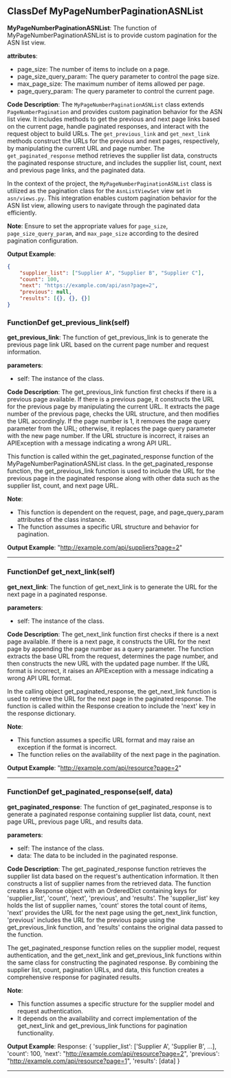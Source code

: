 ## ClassDef MyPageNumberPaginationASNList
**MyPageNumberPaginationASNList**: The function of MyPageNumberPaginationASNList is to provide custom pagination for the ASN list view.

**attributes**:
- page_size: The number of items to include on a page.
- page_size_query_param: The query parameter to control the page size.
- max_page_size: The maximum number of items allowed per page.
- page_query_param: The query parameter to control the current page.

**Code Description**:
The `MyPageNumberPaginationASNList` class extends `PageNumberPagination` and provides custom pagination behavior for the ASN list view. It includes methods to get the previous and next page links based on the current page, handle paginated responses, and interact with the request object to build URLs. The `get_previous_link` and `get_next_link` methods construct the URLs for the previous and next pages, respectively, by manipulating the current URL and page number. The `get_paginated_response` method retrieves the supplier list data, constructs the paginated response structure, and includes the supplier list, count, next and previous page links, and the paginated data.

In the context of the project, the `MyPageNumberPaginationASNList` class is utilized as the pagination class for the `AsnListViewSet` view set in `asn/views.py`. This integration enables custom pagination behavior for the ASN list view, allowing users to navigate through the paginated data efficiently.

**Note**: Ensure to set the appropriate values for `page_size`, `page_size_query_param`, and `max_page_size` according to the desired pagination configuration.

**Output Example**:
```json
{
    "supplier_list": ["Supplier A", "Supplier B", "Supplier C"],
    "count": 100,
    "next": "https://example.com/api/asn?page=2",
    "previous": null,
    "results": [{}, {}, {}]
}
```
### FunctionDef get_previous_link(self)
**get_previous_link**: The function of get_previous_link is to generate the previous page link URL based on the current page number and request information.

**parameters**:
- self: The instance of the class.
  
**Code Description**:
The get_previous_link function first checks if there is a previous page available. If there is a previous page, it constructs the URL for the previous page by manipulating the current URL. It extracts the page number of the previous page, checks the URL structure, and then modifies the URL accordingly. If the page number is 1, it removes the page query parameter from the URL; otherwise, it replaces the page query parameter with the new page number. If the URL structure is incorrect, it raises an APIException with a message indicating a wrong API URL.

This function is called within the get_paginated_response function of the MyPageNumberPaginationASNList class. In the get_paginated_response function, the get_previous_link function is used to include the URL for the previous page in the paginated response along with other data such as the supplier list, count, and next page URL.

**Note**: 
- This function is dependent on the request, page, and page_query_param attributes of the class instance.
- The function assumes a specific URL structure and behavior for pagination.

**Output Example**:
"http://example.com/api/suppliers?page=2"
***
### FunctionDef get_next_link(self)
**get_next_link**: The function of get_next_link is to generate the URL for the next page in a paginated response.

**parameters**:
- self: The instance of the class.
  
**Code Description**: 
The get_next_link function first checks if there is a next page available. If there is a next page, it constructs the URL for the next page by appending the page number as a query parameter. The function extracts the base URL from the request, determines the page number, and then constructs the new URL with the updated page number. If the URL format is incorrect, it raises an APIException with a message indicating a wrong API URL format.

In the calling object get_paginated_response, the get_next_link function is used to retrieve the URL for the next page in the paginated response. The function is called within the Response creation to include the 'next' key in the response dictionary.

**Note**: 
- This function assumes a specific URL format and may raise an exception if the format is incorrect.
- The function relies on the availability of the next page in the pagination.

**Output Example**: 
"http://example.com/api/resource?page=2"
***
### FunctionDef get_paginated_response(self, data)
**get_paginated_response**: The function of get_paginated_response is to generate a paginated response containing supplier list data, count, next page URL, previous page URL, and results data.

**parameters**:
- self: The instance of the class.
- data: The data to be included in the paginated response.

**Code Description**:
The get_paginated_response function retrieves the supplier list data based on the request's authentication information. It then constructs a list of supplier names from the retrieved data. The function creates a Response object with an OrderedDict containing keys for 'supplier_list', 'count', 'next', 'previous', and 'results'. The 'supplier_list' key holds the list of supplier names, 'count' stores the total count of items, 'next' provides the URL for the next page using the get_next_link function, 'previous' includes the URL for the previous page using the get_previous_link function, and 'results' contains the original data passed to the function.

The get_paginated_response function relies on the supplier model, request authentication, and the get_next_link and get_previous_link functions within the same class for constructing the paginated response. By combining the supplier list, count, pagination URLs, and data, this function creates a comprehensive response for paginated results.

**Note**: 
- This function assumes a specific structure for the supplier model and request authentication.
- It depends on the availability and correct implementation of the get_next_link and get_previous_link functions for pagination functionality.

**Output Example**:
Response:
{
    'supplier_list': ['Supplier A', 'Supplier B', ...],
    'count': 100,
    'next': "http://example.com/api/resource?page=2",
    'previous': "http://example.com/api/resource?page=1",
    'results': [data]
}
***
